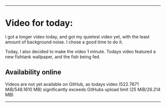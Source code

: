 
***

# Video for today:

I got a longer video today, and got my quietest video yet, with the least amount of background noise. I chose a good time to do it.

Today, I also decided to make the video 1 minute. Todays video featured a new fishtank wallpaper, and the fish being fed.

## Availability online

Videos are not yet available on GitHub, as todays video (522.7671 MiB/548.1610 MB) significantly exceeds GitHubs upload limit (25 MiB/26.214 MB)

***

